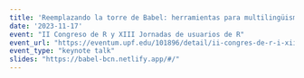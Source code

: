 ```yaml
---
title: 'Reemplazando la torre de Babel: herramientas para multilingüismo en R'
date: '2023-11-17'
event: "II Congreso de R y XIII Jornadas de usuarios de R"
event_url: "https://eventum.upf.edu/101896/detail/ii-congres-de-r-i-xiii-jornades-drusuaris-de-r.html"
event_type: "keynote talk"
slides: "https://babel-bcn.netlify.app/#/"
---
```

